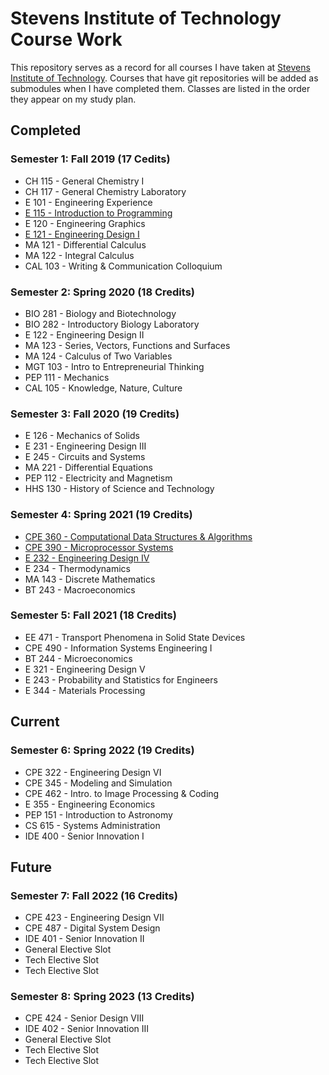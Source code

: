 # Stevens Institute of Technology Course Work
This repository serves as a record for all courses I have taken at [Stevens Institute of Technology](https://stevens.edu). Courses that have git repositories will be added as submodules when I have completed them. Classes are listed in the order they appear on my study plan.

## Completed

### Semester 1: Fall 2019 (17 Cedits)
- CH 115 - General Chemistry I
- CH 117 - General Chemistry Laboratory
- E 101 - Engineering Experience
- [E 115 - Introduction to Programming](https://github.com/MAPReiff/E115-2019F)
- E 120 - Engineering Graphics
- [E 121 - Engineering Design I](https://github.com/MAPReiff/E121-2019F)
- MA 121 - Differential Calculus
- MA 122 - Integral Calculus
- CAL 103 - Writing & Communication Colloquium

### Semester 2: Spring 2020 (18 Credits)
- BIO 281 - Biology and Biotechnology
- BIO 282 - Introductory Biology Laboratory
- E 122 - Engineering Design II
- MA 123 - Series, Vectors, Functions and Surfaces
- MA 124 - Calculus of Two Variables
- MGT 103 - Intro to Entrepreneurial Thinking
- PEP 111 - Mechanics
- CAL 105 - Knowledge, Nature, Culture

### Semester 3: Fall 2020 (19 Credits)
- E 126 - Mechanics of Solids
- E 231 - Engineering Design III
- E 245 - Circuits and Systems
- MA 221 - Differential Equations
- PEP 112 - Electricity and Magnetism
- HHS 130 - History of Science and Technology

### Semester 4: Spring 2021 (19 Credits)
- [CPE 360 - Computational Data Structures & Algorithms](https://github.com/MAPReiff/CPE360-2021S)
- [CPE 390 - Microprocessor Systems](https://github.com/MAPReiff/CPE390-2021S)
- [E 232 - Engineering Design IV](https://github.com/MAPReiff/E232-2021S)
- E 234 - Thermodynamics
- MA 143 - Discrete Mathematics
- BT 243 - Macroeconomics

### Semester 5: Fall 2021 (18 Credits)
- EE 471 - Transport Phenomena in Solid State Devices
- CPE 490 - Information Systems Engineering I
- BT 244 - Microeconomics
- E 321 - Engineering Design V
- E 243 - Probability and Statistics for Engineers
- E 344 - Materials Processing

## Current

### Semester 6: Spring 2022 (19 Credits)
- CPE 322 - Engineering Design VI
- CPE 345 - Modeling and Simulation
- CPE 462 - Intro. to Image Processing & Coding
- E 355 - Engineering Economics
- PEP 151 - Introduction to Astronomy
- CS 615 - Systems Administration
- IDE 400 - Senior Innovation I

## Future

### Semester 7: Fall 2022 (16 Credits)
- CPE 423 - Engineering Design VII
- CPE 487 - Digital System Design
- IDE 401 - Senior Innovation II
- General Elective Slot
- Tech Elective Slot
- Tech Elective Slot

### Semester 8: Spring 2023 (13 Credits)
- CPE 424 - Senior Design VIII
- IDE 402 - Senior Innovation III
- General Elective Slot
- Tech Elective Slot
- Tech Elective Slot